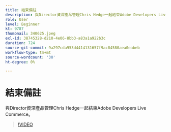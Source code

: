 ```yaml
---
title: 結束備註
description: 與Director資深產品管理Chris Hedge一起結束Adobe Developers Live Commerce。
role: User
level: Beginner
kt: 9787
thumbnail: 340625.jpeg
exl-id: 38745328-d210-4e06-8bb3-a83a1a922b3c
duration: 724
source-git-commit: 9a297cda953d4414131657f9ac84580aea0eabeb
workflow-type: tm+mt
source-wordcount: '30'
ht-degree: 0%

---
```


# 結束備註

與Director資深產品管理Chris Hedge一起結束Adobe Developers Live Commerce。

>[!VIDEO](https://video.tv.adobe.com/v/340625/?quality=12&learn=on)
